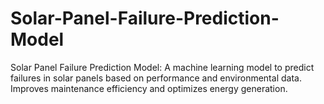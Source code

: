 # Solar-Panel-Failure-Prediction-Model
Solar Panel Failure Prediction Model: A machine learning model to predict failures in solar panels based on performance and environmental data. Improves maintenance efficiency and optimizes energy generation.
